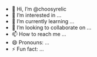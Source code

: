 - 👋 Hi, I’m @choosyrelic
- 👀 I’m interested in ...
- 🌱 I’m currently learning ...
- 💞️ I’m looking to collaborate on ...
- 📫 How to reach me ...
- 😄 Pronouns: ...
- ⚡ Fun fact: ...

<!---
choosyrelic/choosyrelic is a ✨ special ✨ repository because its `README.md` (this file) appears on your GitHub profile.
You can click the Preview link to take a look at your changes.
--->
